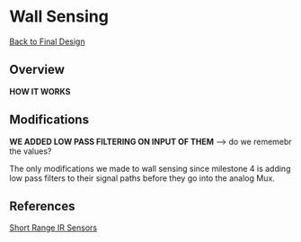 # Wall Sensing

[Back to Final Design](https://nas256.github.io/ece3400_team13/Final_Design/finaldesign_home)

## Overview

**HOW IT WORKS**

## Modifications

**WE ADDED LOW PASS FILTERING ON INPUT OF THEM** --> do we rememebr the values?

The only modifications we made to wall sensing since milestone 4 is adding low pass filters to their signal paths before they go into the analog Mux.

## References

[Short Range IR Sensors](http://www.sharp-world.com/products/device/lineup/data/pdf/datasheet/gp2y0a41sk_e.pdf)


